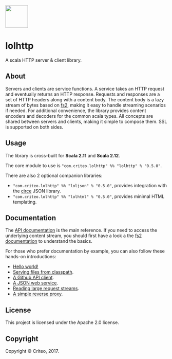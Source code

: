<img src="https://criteo.github.io/lolhttp/images/lolhttp.png" width="70">

# lolhttp

A scala HTTP server & client library.

## About

Servers and clients are service functions. A service takes an HTTP request and eventually returns an HTTP response. Requests and responses are a set of HTTP headers along with a content body. The content body is a lazy stream of bytes based on [fs2](https://github.com/functional-streams-for-scala/fs2), making it easy to handle streaming scenarios if needed. For additional convenience, the library provides content encoders and decoders for the common scala types. All concepts are shared between servers and clients, making it simple to compose them. SSL is supported on both sides.

## Usage

The library is cross-built for __Scala 2.11__ and __Scala 2.12__.

The core module to use is `"com.criteo.lolhttp" %% "lolhttp" % "0.5.0"`.

There are also 2 optional companion libraries:

- `"com.criteo.lolhttp" %% "loljson" % "0.5.0"`, provides integration with the [circe](https://circe.github.io/circe/) JSON library.
- `"com.criteo.lolhttp" %% "lolhtml" % "0.5.0"`, provides minimal HTML templating.

## Documentation

The [API documentation](https://criteo.github.io/lolhttp/api/lol/index.html) is the main reference. If you need to access the underlying content stream, you should first have a look a the [fs2 documentation](https://github.com/functional-streams-for-scala/fs2) to understand the basics.

For those who prefer documentation by example, you can also follow these hands-on introductions:

- [Hello world!](https://criteo.github.io/lolhttp/examples/HelloWorld.scala.html)
- [Serving files from classpath](https://criteo.github.io/lolhttp/examples/ServingFiles.scala.html).
- [A Github API client](https://criteo.github.io/lolhttp/examples/GithubClient.scala.html).
- [A JSON web service](https://criteo.github.io/lolhttp/examples/JsonWebService.scala.html).
- [Reading large request streams](https://criteo.github.io/lolhttp/examples/LargeFileUpload.scala.html).
- [A simple reverse proxy](https://criteo.github.io/lolhttp/examples/ReverseProxy.scala.html).

## License

This project is licensed under the Apache 2.0 license.

## Copyright

Copyright © Criteo, 2017.
